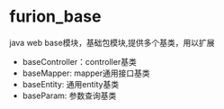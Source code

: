 # furion_base

java web base模块，基础包模块,提供多个基类，用以扩展

- baseController：controller基类
- baseMapper: mapper通用接口基类
- baseEntity: 通用entity基类
- baseParam:  参数查询基类

